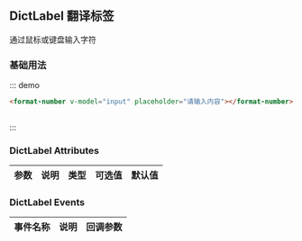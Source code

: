 <script>
  export default {
    data() {
      return {
        input: ''
      };
    }
  }
</script>
## DictLabel 翻译标签

通过鼠标或键盘输入字符

### 基础用法

::: demo
```html
<format-number v-model="input" placeholder="请输入内容"></format-number>
 
```
:::


### DictLabel Attributes

| 参数          | 说明            | 类型            | 可选值                 | 默认值   |
|-------------  |---------------- |---------------- |---------------------- |-------- |
 

### DictLabel Events
| 事件名称 | 说明 | 回调参数 |
|---------|--------|---------|
 